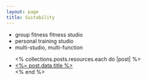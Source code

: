 ```yaml
---
layout: page
title: Suitability
---
```


- group fitness fitness studio
- personal training studio
- multi-studio, multi-function



<ul>
  <% collections.posts.resources.each do |post| %>
    <li>
      <a href="<%= post.relative_url %>"><%= post.data.title %></a>
    </li>
  <% end %>
</ul>
